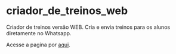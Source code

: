 # criador_de_treinos_web
Criador de treinos versão WEB. Cria e envia treinos para os alunos diretamente no Whatsapp.

Acesse a pagina por [aqui](https://oliveiralcn.github.io/criador_de_treinos_web/).

